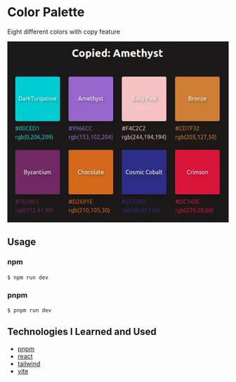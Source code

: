 # Color Palette

Eight different colors with copy feature

![Preview Image](preview.webp)

## Usage

### npm
``` 
$ npm run dev
```
### pnpm

```
$ pnpm run dev
```

## Technologies I Learned and Used

* [pnpm](https://pnpm.io/)
* [react](https://reactjs.org/)
* [tailwind](https://tailwindcss.com/)
* [vite](https://vitejs.dev/)